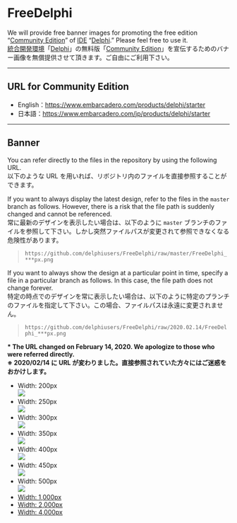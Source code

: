 # FreeDelphi
We will provide free banner images for promoting the free edition “[Community Edition](https://www.embarcadero.com/products/delphi/starter)” of [IDE](https://en.wikipedia.org/wiki/Integrated_development_environment) “[Delphi](https://www.embarcadero.com/products/delphi).” Please feel free to use it.  
[統合開発環境](https://ja.wikipedia.org/wiki/%E7%B5%B1%E5%90%88%E9%96%8B%E7%99%BA%E7%92%B0%E5%A2%83)「[Delphi](https://www.embarcadero.com/jp/products/delphi)」の無料版「[Community Edition](https://www.embarcadero.com/jp/products/delphi/starter/)」を宣伝するためのバナー画像を無償提供させて頂きます。ご自由にご利用下さい。

----

## URL for Community Edition

* English：https://www.embarcadero.com/products/delphi/starter
* 日本語：https://www.embarcadero.com/jp/products/delphi/starter

----

## Banner
You can refer directly to the files in the repository by using the following URL.  
以下のような URL を用いれば、リボジトリ内のファイルを直接参照することができます。

If you want to always display the latest design, refer to the files in the `master` branch as follows. However, there is a risk that the file path is suddenly changed and cannot be referenced.  
常に最新のデザインを表示したい場合は、以下のように `master` ブランチのファイルを参照して下さい。しかし突然ファイルパスが変更されて参照できなくなる危険性があります。
> `https://github.com/delphiusers/FreeDelphi/raw/master/FreeDelphi_***px.png`  

If you want to always show the design at a particular point in time, specify a file in a particular branch as follows. In this case, the file path does not change forever.  
特定の時点でのデザインを常に表示したい場合は、以下のように特定のプランチのファイルを指定して下さい。この場合、ファイルパスは永遠に変更されません。
> `https://github.com/delphiusers/FreeDelphi/raw/2020.02.14/FreeDelphi_***px.png`

**\* The URL changed on February 14, 2020. We apologize to those who were referred directly.  
※ 2020/02/14 に URL が変わりました。直接参照されていた方々にはご迷惑をおかけします。**

* Width: 200px  
[![](https://github.com/delphiusers/FreeDelphi/raw/master/FreeDelphi_200px.png)](https://github.com/delphiusers/FreeDelphi/raw/master/FreeDelphi_200px.png)
* Width: 250px  
[![](https://github.com/delphiusers/FreeDelphi/raw/master/FreeDelphi_250px.png)](https://github.com/delphiusers/FreeDelphi/raw/master/FreeDelphi_250px.png)
* Width: 300px  
[![](https://github.com/delphiusers/FreeDelphi/raw/master/FreeDelphi_300px.png)](https://github.com/delphiusers/FreeDelphi/raw/master/FreeDelphi_300px.png)
* Width: 350px  
[![](https://github.com/delphiusers/FreeDelphi/raw/master/FreeDelphi_350px.png)](https://github.com/delphiusers/FreeDelphi/raw/master/FreeDelphi_350px.png)
* Width: 400px  
[![](https://github.com/delphiusers/FreeDelphi/raw/master/FreeDelphi_400px.png)](https://github.com/delphiusers/FreeDelphi/raw/master/FreeDelphi_400px.png)
* Width: 450px  
[![](https://github.com/delphiusers/FreeDelphi/raw/master/FreeDelphi_450px.png)](https://github.com/delphiusers/FreeDelphi/raw/master/FreeDelphi_450px.png)
* Width: 500px  
[![](https://github.com/delphiusers/FreeDelphi/raw/master/FreeDelphi_500px.png)](https://github.com/delphiusers/FreeDelphi/raw/master/FreeDelphi_500px.png)
* [Width: 1,000px](https://github.com/delphiusers/FreeDelphi/raw/master/FreeDelphi_1000px.png)
* [Width: 2,000px](https://github.com/delphiusers/FreeDelphi/raw/master/FreeDelphi_2000px.png)
* [Width: 4,000px](https://github.com/delphiusers/FreeDelphi/raw/master/FreeDelphi_2000px.png)


